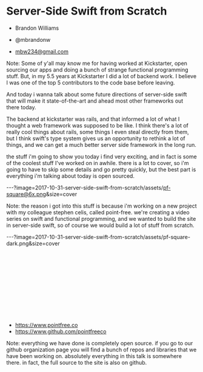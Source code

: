 # Server-Side Swift from Scratch

* Brandon Williams

* @mbrandonw

* mbw234@gmail.com

Note:
Some of y'all may know me for having worked at Kickstarter, open sourcing our apps and doing a bunch of strange functional programming stuff. But, in my 5.5 years at Kickstarter I did a lot of backend work. I believe I was one of the top 5 contributors to the code base before leaving.

And today i wanna talk about some future directions of server-side swift that will make it state-of-the-art and ahead most other frameworks out there today.

The backend at kickstarter was rails, and that informed a lot of what I thought a web framework was supposed to be like. I think there's a lot of really cool things about rails, some things I even steal directly from them, but I think swift's type system gives us an opportunity to rethink a lot of things, and we can get a much better server side framework in the long run.

the stuff i'm going to show you today i find very exciting, and in fact is some of the coolest stuff I've worked on in awhile. there is a lot to cover, so i'm going to have to skip some details and go pretty quickly, but the best part is everything i'm talking about today is open sourced.

---?image=2017-10-31-server-side-swift-from-scratch/assets/pf-square@6x.png&size=cover

Note: the reason i got into this stuff is because i'm working on a new project with my colleague stephen celis, called point-free. we're creating a video series on swift and functional programming, and we wanted to build the site in server-side swift, so of course we would build a lot of stuff from scratch.

---?image=2017-10-31-server-side-swift-from-scratch/assets/pf-square-dark.png&size=cover

<br><br><br><br><br><br><br><br><br><br>

* https://www.pointfree.co
* https://www.github.com/pointfreeco

Note:
everything we have done is completely open source. if you go to our github organization page you will find a bunch of repos and libraries that we have been working on. absolutely everything in this talk is somewhere there. in fact, the full source to the site is also on github.
